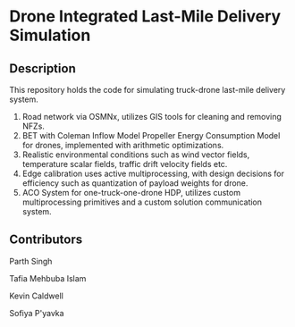 # Drone Integrated Last-Mile Delivery Simulation

## Description

This repository holds the code for simulating truck-drone last-mile delivery system.

1. Road network via OSMNx, utilizes GIS tools for cleaning and removing NFZs.
3. BET with Coleman Inflow Model Propeller Energy Consumption Model for drones, implemented with arithmetic optimizations.
4. Realistic environmental conditions such as wind vector fields, temperature scalar fields, traffic drift velocity fields etc.
2. Edge calibration uses active multiprocessing, with design decisions for efficiency such as quantization of payload weights for drone. 
6. ACO System for one-truck-one-drone HDP, utilizes custom multiprocessing primitives and a custom solution communication system.

## Contributors

Parth Singh

Tafia Mehbuba Islam

Kevin Caldwell

Sofiya P'yavka
